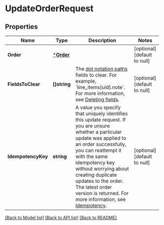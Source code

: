 # UpdateOrderRequest

## Properties
Name | Type | Description | Notes
------------ | ------------- | ------------- | -------------
**Order** | [***Order**](Order.md) |  | [optional] [default to null]
**FieldsToClear** | **[]string** | The [dot notation paths](https://developer.squareup.com/docs/orders-api/manage-orders/update-orders#identifying-fields-to-delete) fields to clear. For example, &#x60;line_items[uid].note&#x60;. For more information, see [Deleting fields](https://developer.squareup.com/docs/orders-api/manage-orders/update-orders#deleting-fields). | [optional] [default to null]
**IdempotencyKey** | **string** | A value you specify that uniquely identifies this update request.  If you are unsure whether a particular update was applied to an order successfully, you can reattempt it with the same idempotency key without worrying about creating duplicate updates to the order. The latest order version is returned.  For more information, see [Idempotency](https://developer.squareup.com/docs/build-basics/common-api-patterns/idempotency). | [optional] [default to null]

[[Back to Model list]](../README.md#documentation-for-models) [[Back to API list]](../README.md#documentation-for-api-endpoints) [[Back to README]](../README.md)

